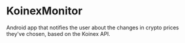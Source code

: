 # KoinexMonitor
Android app that notifies the user about the changes in crypto prices they've chosen, based on the Koinex API.

